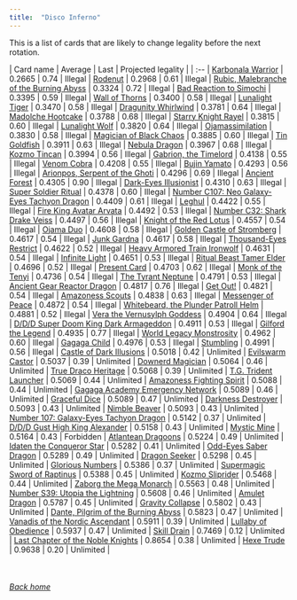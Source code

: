```yaml
---
title:  "Disco Inferno"
---
```


This is a list of cards that are likely to change legality before the next rotation.

| Card name | Average | Last | Projected legality |
| :-- |
[Karbonala Warrior](https://db.ygoprodeck.com/card/?search=Karbonala%20Warrior) | 0.2665 | 0.74 | Illegal |
[Rodenut](https://db.ygoprodeck.com/card/?search=Rodenut) | 0.2968 | 0.61 | Illegal |
[Rubic, Malebranche of the Burning Abyss](https://db.ygoprodeck.com/card/?search=Rubic,%20Malebranche%20of%20the%20Burning%20Abyss) | 0.3324 | 0.72 | Illegal |
[Bad Reaction to Simochi](https://db.ygoprodeck.com/card/?search=Bad%20Reaction%20to%20Simochi) | 0.3395 | 0.59 | Illegal |
[Wall of Thorns](https://db.ygoprodeck.com/card/?search=Wall%20of%20Thorns) | 0.3400 | 0.58 | Illegal |
[Lunalight Tiger](https://db.ygoprodeck.com/card/?search=Lunalight%20Tiger) | 0.3470 | 0.58 | Illegal |
[Dragunity Whirlwind](https://db.ygoprodeck.com/card/?search=Dragunity%20Whirlwind) | 0.3781 | 0.64 | Illegal |
[Madolche Hootcake](https://db.ygoprodeck.com/card/?search=Madolche%20Hootcake) | 0.3788 | 0.68 | Illegal |
[Starry Knight Rayel](https://db.ygoprodeck.com/card/?search=Starry%20Knight%20Rayel) | 0.3815 | 0.60 | Illegal |
[Lunalight Wolf](https://db.ygoprodeck.com/card/?search=Lunalight%20Wolf) | 0.3820 | 0.64 | Illegal |
[Ojamassimilation](https://db.ygoprodeck.com/card/?search=Ojamassimilation) | 0.3830 | 0.58 | Illegal |
[Magician of Black Chaos](https://db.ygoprodeck.com/card/?search=Magician%20of%20Black%20Chaos) | 0.3885 | 0.60 | Illegal |
[Tin Goldfish](https://db.ygoprodeck.com/card/?search=Tin%20Goldfish) | 0.3911 | 0.63 | Illegal |
[Nebula Dragon](https://db.ygoprodeck.com/card/?search=Nebula%20Dragon) | 0.3967 | 0.68 | Illegal |
[Kozmo Tincan](https://db.ygoprodeck.com/card/?search=Kozmo%20Tincan) | 0.3994 | 0.56 | Illegal |
[Gabrion, the Timelord](https://db.ygoprodeck.com/card/?search=Gabrion,%20the%20Timelord) | 0.4138 | 0.55 | Illegal |
[Venom Cobra](https://db.ygoprodeck.com/card/?search=Venom%20Cobra) | 0.4208 | 0.55 | Illegal |
[Bujin Yamato](https://db.ygoprodeck.com/card/?search=Bujin%20Yamato) | 0.4293 | 0.56 | Illegal |
[Arionpos, Serpent of the Ghoti](https://db.ygoprodeck.com/card/?search=Arionpos,%20Serpent%20of%20the%20Ghoti) | 0.4296 | 0.69 | Illegal |
[Ancient Forest](https://db.ygoprodeck.com/card/?search=Ancient%20Forest) | 0.4305 | 0.90 | Illegal |
[Dark-Eyes Illusionist](https://db.ygoprodeck.com/card/?search=Dark-Eyes%20Illusionist) | 0.4310 | 0.63 | Illegal |
[Super Soldier Ritual](https://db.ygoprodeck.com/card/?search=Super%20Soldier%20Ritual) | 0.4378 | 0.60 | Illegal |
[Number C107: Neo Galaxy-Eyes Tachyon Dragon](https://db.ygoprodeck.com/card/?search=Number%20C107:%20Neo%20Galaxy-Eyes%20Tachyon%20Dragon) | 0.4409 | 0.61 | Illegal |
[Leghul](https://db.ygoprodeck.com/card/?search=Leghul) | 0.4422 | 0.55 | Illegal |
[Fire King Avatar Arvata](https://db.ygoprodeck.com/card/?search=Fire%20King%20Avatar%20Arvata) | 0.4492 | 0.53 | Illegal |
[Number C32: Shark Drake Veiss](https://db.ygoprodeck.com/card/?search=Number%20C32:%20Shark%20Drake%20Veiss) | 0.4497 | 0.56 | Illegal |
[Knight of the Red Lotus](https://db.ygoprodeck.com/card/?search=Knight%20of%20the%20Red%20Lotus) | 0.4557 | 0.54 | Illegal |
[Ojama Duo](https://db.ygoprodeck.com/card/?search=Ojama%20Duo) | 0.4608 | 0.58 | Illegal |
[Golden Castle of Stromberg](https://db.ygoprodeck.com/card/?search=Golden%20Castle%20of%20Stromberg) | 0.4617 | 0.54 | Illegal |
[Junk Gardna](https://db.ygoprodeck.com/card/?search=Junk%20Gardna) | 0.4617 | 0.58 | Illegal |
[Thousand-Eyes Restrict](https://db.ygoprodeck.com/card/?search=Thousand-Eyes%20Restrict) | 0.4622 | 0.52 | Illegal |
[Heavy Armored Train Ironwolf](https://db.ygoprodeck.com/card/?search=Heavy%20Armored%20Train%20Ironwolf) | 0.4631 | 0.54 | Illegal |
[Infinite Light](https://db.ygoprodeck.com/card/?search=Infinite%20Light) | 0.4651 | 0.53 | Illegal |
[Ritual Beast Tamer Elder](https://db.ygoprodeck.com/card/?search=Ritual%20Beast%20Tamer%20Elder) | 0.4696 | 0.52 | Illegal |
[Present Card](https://db.ygoprodeck.com/card/?search=Present%20Card) | 0.4703 | 0.62 | Illegal |
[Monk of the Tenyi](https://db.ygoprodeck.com/card/?search=Monk%20of%20the%20Tenyi) | 0.4736 | 0.54 | Illegal |
[The Tyrant Neptune](https://db.ygoprodeck.com/card/?search=The%20Tyrant%20Neptune) | 0.4791 | 0.53 | Illegal |
[Ancient Gear Reactor Dragon](https://db.ygoprodeck.com/card/?search=Ancient%20Gear%20Reactor%20Dragon) | 0.4817 | 0.76 | Illegal |
[Get Out!](https://db.ygoprodeck.com/card/?search=Get%20Out!) | 0.4821 | 0.54 | Illegal |
[Amazoness Scouts](https://db.ygoprodeck.com/card/?search=Amazoness%20Scouts) | 0.4838 | 0.63 | Illegal |
[Messenger of Peace](https://db.ygoprodeck.com/card/?search=Messenger%20of%20Peace) | 0.4872 | 0.54 | Illegal |
[Whitebeard, the Plunder Patroll Helm](https://db.ygoprodeck.com/card/?search=Whitebeard,%20the%20Plunder%20Patroll%20Helm) | 0.4881 | 0.52 | Illegal |
[Vera the Vernusylph Goddess](https://db.ygoprodeck.com/card/?search=Vera%20the%20Vernusylph%20Goddess) | 0.4904 | 0.64 | Illegal |
[D/D/D Super Doom King Dark Armageddon](https://db.ygoprodeck.com/card/?search=D/D/D%20Super%20Doom%20King%20Dark%20Armageddon) | 0.4911 | 0.53 | Illegal |
[Gilford the Legend](https://db.ygoprodeck.com/card/?search=Gilford%20the%20Legend) | 0.4935 | 0.77 | Illegal |
[World Legacy Monstrosity](https://db.ygoprodeck.com/card/?search=World%20Legacy%20Monstrosity) | 0.4962 | 0.60 | Illegal |
[Gagaga Child](https://db.ygoprodeck.com/card/?search=Gagaga%20Child) | 0.4976 | 0.53 | Illegal |
[Stumbling](https://db.ygoprodeck.com/card/?search=Stumbling) | 0.4991 | 0.56 | Illegal |
[Castle of Dark Illusions](https://db.ygoprodeck.com/card/?search=Castle%20of%20Dark%20Illusions) | 0.5018 | 0.42 | Unlimited |
[Evilswarm Castor](https://db.ygoprodeck.com/card/?search=Evilswarm%20Castor) | 0.5037 | 0.39 | Unlimited |
[Downerd Magician](https://db.ygoprodeck.com/card/?search=Downerd%20Magician) | 0.5064 | 0.46 | Unlimited |
[True Draco Heritage](https://db.ygoprodeck.com/card/?search=True%20Draco%20Heritage) | 0.5068 | 0.39 | Unlimited |
[T.G. Trident Launcher](https://db.ygoprodeck.com/card/?search=T.G.%20Trident%20Launcher) | 0.5069 | 0.44 | Unlimited |
[Amazoness Fighting Spirit](https://db.ygoprodeck.com/card/?search=Amazoness%20Fighting%20Spirit) | 0.5088 | 0.44 | Unlimited |
[Gagaga Academy Emergency Network](https://db.ygoprodeck.com/card/?search=Gagaga%20Academy%20Emergency%20Network) | 0.5089 | 0.46 | Unlimited |
[Graceful Dice](https://db.ygoprodeck.com/card/?search=Graceful%20Dice) | 0.5089 | 0.47 | Unlimited |
[Darkness Destroyer](https://db.ygoprodeck.com/card/?search=Darkness%20Destroyer) | 0.5093 | 0.43 | Unlimited |
[Nimble Beaver](https://db.ygoprodeck.com/card/?search=Nimble%20Beaver) | 0.5093 | 0.43 | Unlimited |
[Number 107: Galaxy-Eyes Tachyon Dragon](https://db.ygoprodeck.com/card/?search=Number%20107:%20Galaxy-Eyes%20Tachyon%20Dragon) | 0.5142 | 0.37 | Unlimited |
[D/D/D Gust High King Alexander](https://db.ygoprodeck.com/card/?search=D/D/D%20Gust%20High%20King%20Alexander) | 0.5158 | 0.43 | Unlimited |
[Mystic Mine](https://db.ygoprodeck.com/card/?search=Mystic%20Mine) | 0.5164 | 0.43 | Forbidden |
[Atlantean Dragoons](https://db.ygoprodeck.com/card/?search=Atlantean%20Dragoons) | 0.5224 | 0.49 | Unlimited |
[Idaten the Conqueror Star](https://db.ygoprodeck.com/card/?search=Idaten%20the%20Conqueror%20Star) | 0.5282 | 0.41 | Unlimited |
[Odd-Eyes Saber Dragon](https://db.ygoprodeck.com/card/?search=Odd-Eyes%20Saber%20Dragon) | 0.5289 | 0.49 | Unlimited |
[Dragon Seeker](https://db.ygoprodeck.com/card/?search=Dragon%20Seeker) | 0.5298 | 0.45 | Unlimited |
[Glorious Numbers](https://db.ygoprodeck.com/card/?search=Glorious%20Numbers) | 0.5386 | 0.37 | Unlimited |
[Supermagic Sword of Raptinus](https://db.ygoprodeck.com/card/?search=Supermagic%20Sword%20of%20Raptinus) | 0.5388 | 0.45 | Unlimited |
[Kozmo Sliprider](https://db.ygoprodeck.com/card/?search=Kozmo%20Sliprider) | 0.5468 | 0.44 | Unlimited |
[Zaborg the Mega Monarch](https://db.ygoprodeck.com/card/?search=Zaborg%20the%20Mega%20Monarch) | 0.5563 | 0.48 | Unlimited |
[Number S39: Utopia the Lightning](https://db.ygoprodeck.com/card/?search=Number%20S39:%20Utopia%20the%20Lightning) | 0.5608 | 0.46 | Unlimited |
[Amulet Dragon](https://db.ygoprodeck.com/card/?search=Amulet%20Dragon) | 0.5787 | 0.45 | Unlimited |
[Gravity Collapse](https://db.ygoprodeck.com/card/?search=Gravity%20Collapse) | 0.5802 | 0.43 | Unlimited |
[Dante, Pilgrim of the Burning Abyss](https://db.ygoprodeck.com/card/?search=Dante,%20Pilgrim%20of%20the%20Burning%20Abyss) | 0.5823 | 0.47 | Unlimited |
[Vanadis of the Nordic Ascendant](https://db.ygoprodeck.com/card/?search=Vanadis%20of%20the%20Nordic%20Ascendant) | 0.5911 | 0.39 | Unlimited |
[Lullaby of Obedience](https://db.ygoprodeck.com/card/?search=Lullaby%20of%20Obedience) | 0.5937 | 0.47 | Unlimited |
[Skill Drain](https://db.ygoprodeck.com/card/?search=Skill%20Drain) | 0.7469 | 0.12 | Unlimited |
[Last Chapter of the Noble Knights](https://db.ygoprodeck.com/card/?search=Last%20Chapter%20of%20the%20Noble%20Knights) | 0.8654 | 0.38 | Unlimited |
[Hexe Trude](https://db.ygoprodeck.com/card/?search=Hexe%20Trude) | 0.9638 | 0.20 | Unlimited |

<br>

###### [Back home](index)